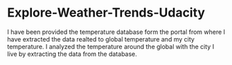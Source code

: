 # Explore-Weather-Trends-Udacity
I have been provided the temperature database form the portal from where I have extracted the data realted to global temperature and my city temperature. I analyzed the temperature around the global with the city I live by extracting the data from the database.
